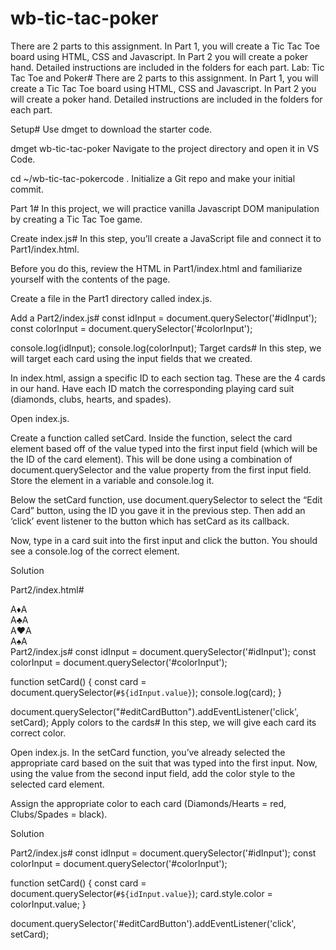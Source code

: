 # wb-tic-tac-poker
There are 2 parts to this assignment. In Part 1, you will create a Tic Tac Toe board using HTML, CSS and Javascript. In Part 2 you will create a poker hand. Detailed instructions are included in the folders for each part.
Lab: Tic Tac Toe and Poker#
There are 2 parts to this assignment. In Part 1, you will create a Tic Tac Toe board using HTML, CSS and Javascript. In Part 2 you will create a poker hand. Detailed instructions are included in the folders for each part.

Setup#
Use dmget to download the starter code.

dmget wb-tic-tac-poker
Navigate to the project directory and open it in VS Code.

cd ~/wb-tic-tac-pokercode .
Initialize a Git repo and make your initial commit.

Part 1#
In this project, we will practice vanilla Javascript DOM manipulation by creating a Tic Tac Toe game.

Create index.js#
In this step, you’ll create a JavaScript file and connect it to Part1/index.html.

Before you do this, review the HTML in Part1/index.html and familiarize yourself with the contents of the page.

Create a file in the Part1 directory called index.js.

Add a <script> tag at the bottom of the <body> tag and connect the index.js file we just created.

Call console.log in index.js and output a message to test the connection from your script file.

Create event handlers for the squares#
In this step, we will create event handler to listen for when any of the 9 boxes are clicked.

In index.js, create a function called play. We will be invoking this function any time one of 9 boxes are clicked. For now, the function should only contain a basic console.log with a message such as “Square was clicked”.

Underneath the play function, use document.querySelectorAll to select all the squares (notice that they all have the same CSS class). Store the resulting node list in a variable called squares.

Loop through the squares node list using a for...of loop. Inside the loop, add a ‘click’ event listener for each item in the node list. The callback for each event listener should be the play function.

Now try clicking on the squares. You should see the message print out in the console.

Solution

function play() {
  console.log("Square was clicked");
}

const squares = document.querySelectorAll('.square');

for (const square of squares) {
  square.addEventListener('click', play)
}
Allow players to take turns#
In this step, we will reassign value of the player from 'X' to 'O' when the board is clicked. This will occur after a player has clicked the board to take their turn and it is then the next player’s turn.

Above the play function in Part1/index.js, create a global variable called player which starts off with the value 'X' (since X always goes first). This will need to be a let variable.

Inside the play function, remove the console log. Every time this function runs we will want to toggle the 'X' to a 'O' or vice versa to signify the next player’s turn. Toggle the value of player to the opposite value.

Then, select the <span> with the ID of current-player and store that in a variable. (This <span> is the text on the bottom left of the screen that shows whose turn it is). Set the text inside this <span> to the value of player.

At the conclusion of this step you should see that when the board is clicked, the text on the bottom left of the board should alternate between “Player X’s turn” and “Player O’s turn”.

Solution

let player = 'X';

function play() {

  // Switch turns (ex.: if it was X's turn, it should be O's turn next)
  if (player === 'X') {
    player = 'O';
  } else {
    player = 'X';
  }

  const playerSpan = document.querySelector('#current-player');
  playerSpan.innerText = player;
}
Alternatively, you can replace the if...else statement with a ternary:

player = player === 'X' ? 'O' : 'X';
Render Xs and Os#
In this step, you’ll continue adding code to the play function in Part1/index.js so it puts either an X or an O as the content of the square that’s clicked. In order to find out which square has been clicked, we can use Event.target.

Add a parameter to play called evt. This is an optional parameter which will contain information about the event — including the evt.target, or the HTML element that was clicked.

Now, all you need to do is set the innerText of the evt.target to have the value of player ('X' or 'O').

Solution

function play(evt) {
  const targetSquare = evt.target;
  targetSquare.innerText = player;

  // Switch turns (ex.: if it was X's turn, it should be O's turn next)
  if (player === 'X') {
    player = 'O';
  } else {
    player = 'X';
  }

  const playerSpan = document.querySelector('#current-player');
  playerSpan.innerText = player;
}
Determine if there’s a winner#
Now we need to determine if there’s a winner. We can use the squares array (technically a NodeList) that we got from calling document.querySelectorAll earlier. If you console log squares, it will be a list of nine HTML elements, in the order that they appear in the HTML. So the top-left square will be index 0, the top-right square will be index 2, the middle square will be index 4, etc.

We know there’s a winner if three squares that are in a line contain the same non-blank innerText (i.e. the innerText of all three is either 'X' or 'O'). One way to do this is to write a helper function that checks all horizontal, vertical, and diagonal lines and returns the winner (or null/undefined if there’s no winner yet).

Think through and outline the steps that are needed to determine if there’s a winner. For your convenience, here are the indices in the squares array that make lines:

const lines = [
  // Horizontal lines
  [0, 1, 2],
  [3, 4, 5],
  [6, 7, 8],
  // Vertical lines
  [0, 3, 6],
  [1, 4, 7],
  [2, 5, 8],
  // Diagonal lines
  [0, 4, 8],
  [2, 4, 6],
];
A function to calculate the winner

There are many ways to implement calculating the winner. This is just one way.

If a winner exists, the function will return either 'X' or 'O'. If a winner doesn’t exist, it’ll return undefined.

function calculateWinner() {
  const lines = [
    // Horizontal lines
    [0, 1, 2],
    [3, 4, 5],
    [6, 7, 8],
    // Vertical lines
    [0, 3, 6],
    [1, 4, 7],
    [2, 5, 8],
    // Diagonal lines
    [0, 4, 8],
    [2, 4, 6],
  ];

  // We want to use a traditional for-loop instead of a .forEach() loop so we can return
  // as soon as a winner is found.
  for (const line of lines) {
    const [a, b, c] = line;
    // Get the text in each square
    const squareAText = squares[a].innerText;
    const squareBText = squares[b].innerText;
    const squareCText = squares[c].innerText;

    // If the first square isn't blank, and it matches the value of the second and third square,
    // then we have a winner.
    if (squareAText !== '' && squareAText === squareBText && squareAText === squareCText) {
      return squareAText;
    }
  }

  // If we've searched all the lines, then the function returns undefined.
  return undefined;
}
Alert if there’s a winner or a tie game#
If there’s a winner, we want to display the winning player using an alert.

If there’s no winner and all squares are filled, we want to alert that the game is a tie (also known as a cat’s game).

Probably the easiest way to do this is to loop through squares and check if any of the squares has a blank innerText. As soon as you find one that is blank, you know the board isn’t full yet.

Solution

function play(evt) {
  const targetSquare = evt.target;
  targetSquare.innerText = player;

  // Switch turns (ex.: if it was X's turn, it should be O's turn next)
  if (player === 'X') {
    player = 'O';
  } else {
    player = 'X';
  }

  const playerSpan = document.querySelector('#current-player');
  playerSpan.innerText = player;

  const winner = calculateWinner();
  if (winner) {
    alert(`${winner} is the winner!`);
  } else if (isBoardFull()) {
    alert('Game is a tie!');
  }
}
function isBoardFull() {
  for (const square of squares) {
    if (square.innerText === '') {
      return false;
    }
  }
  return true;
}
Part 2#
In this project we will continue practicing vanilla Javascript DOM manipulation by creating an editable poker hand. We will be able to edit the styling (color) of each card to match the color it should be.

Create index.js#
In this step, you’ll create a JavaScript file and connect it to Part2/index.html.

Before you do this, review the HTML in Part2/index.html and familiarize yourself with the contents of the page.

Create a file in the Part2 directory called index.js.

Add a <script> tag at the bottom of the <body> tag and connect the index.js file we just created.

Call console.log in index.js and output a message to test the connection from your script file.

Add input fields#
In this step, we will create input fields that can be used to pass information to Part2/index.js.

Open Part2/index.html.

Create 2 input fields under the main tag. The first input will be used to grab the ID of each card, the second will be used to assign a style attribute to the card. Assign a specific ID to each input.

Also add a button beneath the input fields containing the text “Edit Card”. Give it an ID.

Open Part2/index.js.

Using document.querySelector, grab each input field and store it in a variable. Then console.log the variables.

Solution

Part2/index.html#
<body>
  <header>Poker Cards</header>
  <main>
    <section><span>A</span><span>♦</span><span>A</span></section>
    <section><span>A</span><span>♣</span><span>A</span></section>
    <section><span>A</span><span>♥</span><span>A</span></section>
    <section><span>A</span><span>♠</span><span>A</span></section>
  </main>

  <input id="idInput" type="text" placeholder="Set ID">
  <input id="colorInput" type="text" placeholder="Set Color">
  <button id="editCardButton">Edit Card</button>

  <script src="./index.js"></script>
</body>
Part2/index.js#
const idInput = document.querySelector('#idInput');
const colorInput = document.querySelector('#colorInput');

console.log(idInput);
console.log(colorInput);
Target cards#
In this step, we will target each card using the input fields that we created.

In index.html, assign a specific ID to each section tag. These are the 4 cards in our hand. Have each ID match the corresponding playing card suit (diamonds, clubs, hearts, and spades).

Open index.js.

Create a function called setCard. Inside the function, select the card element based off of the value typed into the first input field (which will be the ID of the card element). This will be done using a combination of document.querySelector and the value property from the first input field. Store the element in a variable and console.log it.

Below the setCard function, use document.querySelector to select the “Edit Card” button, using the ID you gave it in the previous step. Then add an ‘click’ event listener to the button which has setCard as its callback.

Now, type in a card suit into the first input and click the button. You should see a console.log of the correct element.

Solution

Part2/index.html#
<section id="diamonds"><span>A</span><span>♦</span><span>A</span></section>
<section id="clubs"><span>A</span><span>♣</span><span>A</span></section>
<section id="hearts"><span>A</span><span>♥</span><span>A</span></section>
<section id="spades"><span>A</span><span>♠</span><span>A</span></section>
Part2/index.js#
const idInput = document.querySelector('#idInput');
const colorInput = document.querySelector('#colorInput');

function setCard() {
  const card = document.querySelector(`#${idInput.value}`);
  console.log(card);
}

document.querySelector("#editCardButton").addEventListener('click', setCard);
Apply colors to the cards#
In this step, we will give each card its correct color.

Open index.js. In the setCard function, you’ve already selected the appropriate card based on the suit that was typed into the first input. Now, using the value from the second input field, add the color style to the selected card element.

Assign the appropriate color to each card (Diamonds/Hearts = red, Clubs/Spades = black).

Solution

Part2/index.js#
const idInput = document.querySelector('#idInput');
const colorInput = document.querySelector('#colorInput');

function setCard() {
  const card = document.querySelector(`#${idInput.value}`);
  card.style.color = colorInput.value;
}

document.querySelector('#editCardButton').addEventListener('click', setCard);
